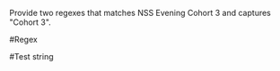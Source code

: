 Provide two regexes that matches NSS Evening Cohort 3 and captures "Cohort 3".

#Regex 

#Test string 